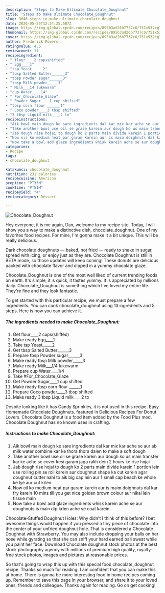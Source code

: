 ```yaml
---
description: "Steps to Make Ultimate Chocolate_Doughnut"
title: "Steps to Make Ultimate Chocolate_Doughnut"
slug: 3046-steps-to-make-ultimate-chocolate-doughnut
date: 2020-05-25T12:54:25.507Z
image: https://img-global.cpcdn.com/recipes/895b3ad26b7737c0/751x532cq70/chocolate_doughnut-recipe-main-photo.jpg
thumbnail: https://img-global.cpcdn.com/recipes/895b3ad26b7737c0/751x532cq70/chocolate_doughnut-recipe-main-photo.jpg
cover: https://img-global.cpcdn.com/recipes/895b3ad26b7737c0/751x532cq70/chocolate_doughnut-recipe-main-photo.jpg
author: Frederick Powers
ratingvalue: 4.5
reviewcount: 11
recipeingredient:
- " flour____2 cupsshifted"
- " Egg____1"
- "tsp Yeast_____2"
- "tbsp Salted Butter______3"
- "tbsp Powder sugar______3"
- "tbsp Milk powder_____3"
- " Milk___14 lukewarm"
- "cup Water____14"
- " For_Chocolate_Glaze"
- " Powder Sugar____1 cup shifted"
- "tbsp corn flour ______1"
- " Coco powder____3 tbsp shifted"
- "3 tbsp Liquid milk____2 to"
recipeinstructions:
- "Aik bowl main dough ke sare ingredients dal kar mix kar ache se aur ab milk water combine kar ke thora thora dalen to make a soft dough"
- "Take another bowl use oil se grase karein aur dough ko us main transfer kar ke ache se cover kesi garam jaga rakh dein 2 hours ke rise hojai"
- "Jab dough rise hojai to dough ko 2 parts main divide karein 1 portion lein use rolling pin se roll karein aur doughnut shape ka cut karein agar doughnut cutter nahi to aik big cap lein aur 1 small cap beach ke whole ke lye aur cut krlen"
- "Now oil ko medium heat par garam karein aur is maim doighnuts dal kar fry karein 10 mins till you get nice golden brown colour aur nikal lein tissue main"
- "Now take a bowl add glaze ingredients whisk karein ache se aur doughnuts is main dip krlen ache se coat karein"
categories:
- Recipe
tags:
- chocolate_doughnut

katakunci: chocolate_doughnut 
nutrition: 231 calories
recipecuisine: American
preptime: "PT33M"
cooktime: "PT51M"
recipeyield: "4"
recipecategory: Dessert

---
```



![Chocolate_Doughnut](https://img-global.cpcdn.com/recipes/895b3ad26b7737c0/751x532cq70/chocolate_doughnut-recipe-main-photo.jpg)

Hey everyone, it is me again, Dan, welcome to my recipe site. Today, I will show you a way to make a distinctive dish, chocolate_doughnut. One of my favorites food recipes. For mine, I'm gonna make it a bit unique. This will be really delicious.

Dark chocolate doughnuts — baked, not fried — ready to shake in sugar, spread with icing, or enjoy just as they are. Chocolate Doughnut is still in BETA mode, so those updates will keep coming! These donuts are delicious packed with chocolate flavor and dipped in a yummy chocolate glaze.

Chocolate_Doughnut is one of the most well liked of current trending foods on earth. It's simple, it is quick, it tastes yummy. It is appreciated by millions daily. Chocolate_Doughnut is something which I've loved my entire life. They're fine and they look fantastic.


To get started with this particular recipe, we must prepare a few ingredients. You can cook chocolate_doughnut using 13 ingredients and 5 steps. Here is how you can achieve it.

<!--inarticleads1-->

##### The ingredients needed to make Chocolate_Doughnut:

1. Get  flour____2 cups(shifted)
1. Make ready  Egg____1
1. Take tsp Yeast_____2
1. Get tbsp Salted Butter______3
1. Prepare tbsp Powder sugar______3
1. Make ready tbsp Milk powder_____3
1. Make ready  Milk___1/4 lukewarm
1. Prepare cup Water____1/4
1. Take  #For_Chocolate_Glaze
1. Get  Powder Sugar____1 cup shifted
1. Make ready tbsp corn flour ______1
1. Prepare  Coco powder____3 tbsp shifted
1. Make ready 3 tbsp Liquid milk____2 to


Despite looking like it has Candy Sprinkles, it is not used in this recipe. Easy Homemade Chocolate Doughnuts. featured in Delicious Recipes For Donut Lovers. Chocolate Doughnut is a food item added by the Food Plus mod. Chocolate Doughnut has no known uses in crafting. 

<!--inarticleads2-->

##### Instructions to make Chocolate_Doughnut:

1. Aik bowl main dough ke sare ingredients dal kar mix kar ache se aur ab milk water combine kar ke thora thora dalen to make a soft dough
1. Take another bowl use oil se grase karein aur dough ko us main transfer kar ke ache se cover kesi garam jaga rakh dein 2 hours ke rise hojai
1. Jab dough rise hojai to dough ko 2 parts main divide karein 1 portion lein use rolling pin se roll karein aur doughnut shape ka cut karein agar doughnut cutter nahi to aik big cap lein aur 1 small cap beach ke whole ke lye aur cut krlen
1. Now oil ko medium heat par garam karein aur is maim doighnuts dal kar fry karein 10 mins till you get nice golden brown colour aur nikal lein tissue main
1. Now take a bowl add glaze ingredients whisk karein ache se aur doughnuts is main dip krlen ache se coat karein


Chocolate-Stuffed Doughnut Holes: Why didn&#39;t I think of this before? I bet awesome things would happen if you pressed a tiny piece of chocolate into the center of your unfried doughnut hole. That is considered a Chocolate Doughnut with Strawberry. You may also include dropping your balls on her nose while gyrating so that she can sniff your hard earned ball sweat while you paint her face. Download Chocolate doughnut stock photos at the best stock photography agency with millions of premium high quality, royalty-free stock photos, images and pictures at reasonable prices. 

So that's going to wrap this up with this special food chocolate_doughnut recipe. Thanks so much for reading. I am confident that you can make this at home. There is gonna be more interesting food in home recipes coming up. Remember to save this page in your browser, and share it to your loved ones, friends and colleague. Thanks again for reading. Go on get cooking!
